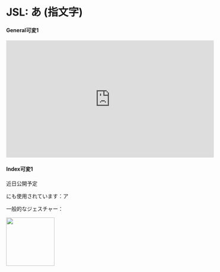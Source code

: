 # JSL: あ (指文字)

<!-- panels:start -->
<!-- div:left-panel -->
<!-- tabs:start -->

#### **General可変1**

<iframe width="560" height="315" src="https://www.youtube.com/embed/fzCImPG6xvY?playlist=fzCImPG6xvY&controls=0&loop=1&modestbranding=1&disablekb=1&color=white&rel=0" title="YouTube video player" frameborder="0" allow="encrypted-media;"></iframe>

#### **Index可変1**

近日公開予定

<!-- tabs:end -->
<!-- div:right-panel -->

にも使用されています：ア 

一般的なジェスチャー：

<img src="/VRSignLanguageDictionary/assets/images/thumbsup_right-up.png" height="130" />

<!-- panels:end -->